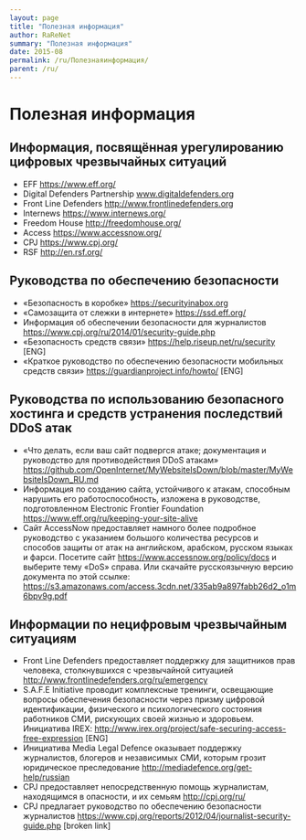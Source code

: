 ```yaml
---
layout: page
title: "Полезная информация"
author: RaReNet
summary: "Полезная информация"
date: 2015-08
permalink: /ru/Полезнаяинформация/
parent: /ru/
---
```


# Полезная информация

## Информация, посвящённая урегулированию цифровых чрезвычайных ситуаций

- EFF https://www.eff.org/
- Digital Defenders Partnership www.digitaldefenders.org
- Front Line Defenders http://www.frontlinedefenders.org
- Internews https://www.internews.org/
- Freedom House http://freedomhouse.org/
- Access https://www.accessnow.org/
- CPJ https://www.cpj.org/
- RSF http://en.rsf.org/

## Руководства по обеспечению безопасности

- «Безопасность в коробке» https://securityinabox.org
- «Самозащита от слежки в интернете» https://ssd.eff.org/
- Информация об обеспечении безопасности для журналистов https://www.cpj.org/ru/2014/01/security-guide.php
- «Безопасность средств связи» https://help.riseup.net/ru/security [ENG]
- «Краткое руководство по обеспечению безопасности мобильных средств связи» https://guardianproject.info/howto/ [ENG]

## Руководства по использованию безопасного хостинга и средств устранения последствий DDoS атак

- «Что делать, если ваш сайт подвергся атаке; документация и руководство для противодействия DDoS атакам» https://github.com/OpenInternet/MyWebsiteIsDown/blob/master/MyWebsiteIsDown_RU.md
- Информация по созданию сайта, устойчивого к атакам, способным нарушить его работоспособность, изложена в руководстве, подготовленном Electronic Frontier Foundation https://www.eff.org/ru/keeping-your-site-alive
- Сайт AccessNow предоставляет намного более подробное руководство с указанием большого количества ресурсов и способов защиты от атак на английском, арабском, русском языках и фарси. Посетите сайт https://www.accessnow.org/policy/docs и выберите тему «DoS» справа. Или скачайте русскоязычную версию документа по этой ссылке: https://s3.amazonaws.com/access.3cdn.net/335ab9a897fabb26d2_o1m6bpv9g.pdf

## Информации по нецифровым чрезвычайным ситуациям

- Front Line Defenders предоставляет поддержку для защитников прав человека, столкнувшихся с чрезвычайной ситуацией http://www.frontlinedefenders.org/ru/emergency
- S.A.F.E Initiative проводит комплексные тренинги, освещающие вопросы обеспечения безопасности через призму цифровой идентификации, физического и психологического состояния работников СМИ, рискующих своей жизнью и здоровьем.  Инициатива IREX: http://www.irex.org/project/safe-securing-access-free-expression [ENG]
-  Инициатива Media Legal Defence оказывает поддержку журналистов, блогеров и независимых СМИ, которым грозит юридическое преследование http://mediadefence.org/get-help/russian
- CPJ предоставляет непосредственную помощь журналистам, находящимся в опасности, и их семьям http://cpj.org/ru/
- CPJ предлагает руководство по обеспечению безопасности журналистов https://www.cpj.org/reports/2012/04/journalist-security-guide.php [broken link]
